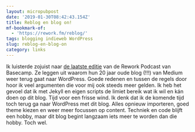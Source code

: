 ```yaml
---
layout: micropubpost
date: '2019-01-30T08:42:43.154Z'
title: Reblog en blog on!
mf-bookmark-of:
  - 'https://rework.fm/reblog/'
tags: blogging indieweb WordPress
slug: reblog-en-blog-on
category: links
---
```

Ik luisterde zojuist naar [de laatste editie](https://rework.fm/reblog/) van de Rework Podcast van Basecamp. Ze leggen uit waarom hun 20 jaar oude blog (!!!) van Medium weer terug gaat naar WordPress. Goede redenen en tussen de regels door hoor ik veel argumenten die voor mij ook steeds meer gelden. Ik heb het gevoel dat ik met Jekyll en eigen scripts de limiet bereik wat ik wil en kán doen op dit blog. Tijd voor een frisse wind. Ik denk dat ik de komende tijd toch terug ga naar WordPress met dit blog. Alles opnieuw importeren, goed theme kiezen en weer meer focussen op content. Techniek en code blijft een hobby, maar dit blog begint langzaam iets meer te worden dan die hobby. Toch wel. 
